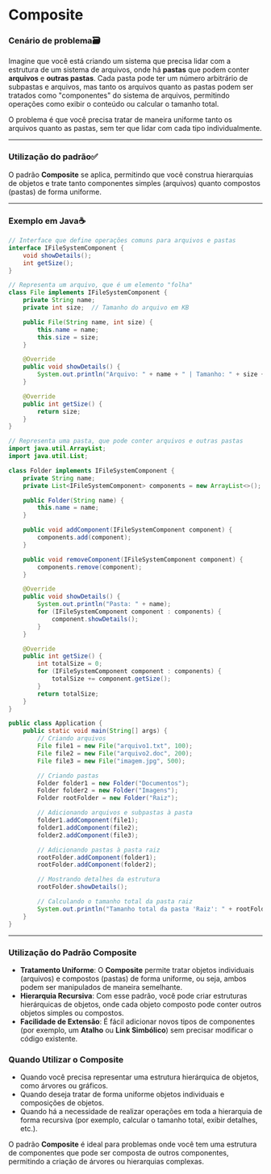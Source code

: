 # Composite

### Cenário de problema🗃

Imagine que você está criando um sistema que precisa lidar com a estrutura de um sistema de arquivos, onde há **pastas** que podem conter **arquivos** e **outras pastas**. Cada pasta pode ter um número arbitrário de subpastas e arquivos, mas tanto os arquivos quanto as pastas podem ser tratados como "componentes" do sistema de arquivos, permitindo operações como exibir o conteúdo ou calcular o tamanho total.

O problema é que você precisa tratar de maneira uniforme tanto os arquivos quanto as pastas, sem ter que lidar com cada tipo individualmente.

---

### Utilização do padrão✅

O padrão **Composite** se aplica, permitindo que você construa hierarquias de objetos e trate tanto componentes simples (arquivos) quanto compostos (pastas) de forma uniforme.

---

### Exemplo em Java☕


```java
// Interface que define operações comuns para arquivos e pastas
interface IFileSystemComponent {
    void showDetails();
    int getSize();
}
```

```java
// Representa um arquivo, que é um elemento "folha"
class File implements IFileSystemComponent {
    private String name;
    private int size;  // Tamanho do arquivo em KB

    public File(String name, int size) {
        this.name = name;
        this.size = size;
    }

    @Override
    public void showDetails() {
        System.out.println("Arquivo: " + name + " | Tamanho: " + size + "KB");
    }

    @Override
    public int getSize() {
        return size;
    }
}
```


```java
// Representa uma pasta, que pode conter arquivos e outras pastas
import java.util.ArrayList;
import java.util.List;

class Folder implements IFileSystemComponent {
    private String name;
    private List<IFileSystemComponent> components = new ArrayList<>();

    public Folder(String name) {
        this.name = name;
    }

    public void addComponent(IFileSystemComponent component) {
        components.add(component);
    }

    public void removeComponent(IFileSystemComponent component) {
        components.remove(component);
    }

    @Override
    public void showDetails() {
        System.out.println("Pasta: " + name);
        for (IFileSystemComponent component : components) {
            component.showDetails();
        }
    }

    @Override
    public int getSize() {
        int totalSize = 0;
        for (IFileSystemComponent component : components) {
            totalSize += component.getSize();
        }
        return totalSize;
    }
}
```

```java
public class Application {
    public static void main(String[] args) {
        // Criando arquivos
        File file1 = new File("arquivo1.txt", 100);
        File file2 = new File("arquivo2.doc", 200);
        File file3 = new File("imagem.jpg", 500);

        // Criando pastas
        Folder folder1 = new Folder("Documentos");
        Folder folder2 = new Folder("Imagens");
        Folder rootFolder = new Folder("Raiz");

        // Adicionando arquivos e subpastas à pasta
        folder1.addComponent(file1);
        folder1.addComponent(file2);
        folder2.addComponent(file3);

        // Adicionando pastas à pasta raiz
        rootFolder.addComponent(folder1);
        rootFolder.addComponent(folder2);

        // Mostrando detalhes da estrutura
        rootFolder.showDetails();

        // Calculando o tamanho total da pasta raiz
        System.out.println("Tamanho total da pasta 'Raiz': " + rootFolder.getSize() + "KB");
    }
}
```

---

### Utilização do Padrão Composite

- **Tratamento Uniforme**: O **Composite** permite tratar objetos individuais (arquivos) e compostos (pastas) de forma uniforme, ou seja, ambos podem ser manipulados de maneira semelhante.
- **Hierarquia Recursiva**: Com esse padrão, você pode criar estruturas hierárquicas de objetos, onde cada objeto composto pode conter outros objetos simples ou compostos.
- **Facilidade de Extensão**: É fácil adicionar novos tipos de componentes (por exemplo, um **Atalho** ou **Link Simbólico**) sem precisar modificar o código existente.

### Quando Utilizar o Composite

- Quando você precisa representar uma estrutura hierárquica de objetos, como árvores ou gráficos.
- Quando deseja tratar de forma uniforme objetos individuais e composições de objetos.
- Quando há a necessidade de realizar operações em toda a hierarquia de forma recursiva (por exemplo, calcular o tamanho total, exibir detalhes, etc.).

O padrão **Composite** é ideal para problemas onde você tem uma estrutura de componentes que pode ser composta de outros componentes, permitindo a criação de árvores ou hierarquias complexas.